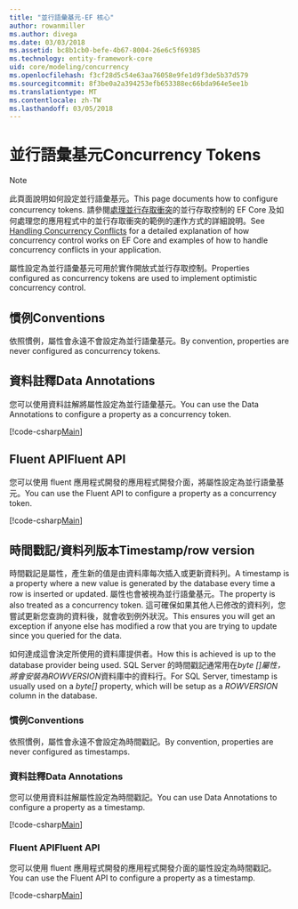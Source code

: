 ```yaml
---
title: "並行語彙基元-EF 核心"
author: rowanmiller
ms.author: divega
ms.date: 03/03/2018
ms.assetid: bc8b1cb0-befe-4b67-8004-26e6c5f69385
ms.technology: entity-framework-core
uid: core/modeling/concurrency
ms.openlocfilehash: f3cf28d5c54e63aa76058e9fe1d9f3de5b37d579
ms.sourcegitcommit: 8f3be0a2a394253efb653388ec66bda964e5ee1b
ms.translationtype: MT
ms.contentlocale: zh-TW
ms.lasthandoff: 03/05/2018
---
```

# <a name="concurrency-tokens"></a><span data-ttu-id="8f04b-102">並行語彙基元</span><span class="sxs-lookup"><span data-stu-id="8f04b-102">Concurrency Tokens</span></span>

> [!NOTE]
> <span data-ttu-id="8f04b-103">此頁面說明如何設定並行語彙基元。</span><span class="sxs-lookup"><span data-stu-id="8f04b-103">This page documents how to configure concurrency tokens.</span></span> <span data-ttu-id="8f04b-104">請參閱[處理並行存取衝突](../saving/concurrency.md)的並行存取控制的 EF Core 及如何處理您的應用程式中的並行存取衝突的範例的運作方式的詳細說明。</span><span class="sxs-lookup"><span data-stu-id="8f04b-104">See [Handling Concurrency Conflicts](../saving/concurrency.md) for a detailed explanation of how concurrency control works on EF Core and examples of how to handle concurrency conflicts in your application.</span></span>

<span data-ttu-id="8f04b-105">屬性設定為並行語彙基元可用於實作開放式並行存取控制。</span><span class="sxs-lookup"><span data-stu-id="8f04b-105">Properties configured as concurrency tokens are used to implement optimistic concurrency control.</span></span>

## <a name="conventions"></a><span data-ttu-id="8f04b-106">慣例</span><span class="sxs-lookup"><span data-stu-id="8f04b-106">Conventions</span></span>

<span data-ttu-id="8f04b-107">依照慣例，屬性會永遠不會設定為並行語彙基元。</span><span class="sxs-lookup"><span data-stu-id="8f04b-107">By convention, properties are never configured as concurrency tokens.</span></span>

## <a name="data-annotations"></a><span data-ttu-id="8f04b-108">資料註釋</span><span class="sxs-lookup"><span data-stu-id="8f04b-108">Data Annotations</span></span>

<span data-ttu-id="8f04b-109">您可以使用資料註解將屬性設定為並行語彙基元。</span><span class="sxs-lookup"><span data-stu-id="8f04b-109">You can use the Data Annotations to configure a property as a concurrency token.</span></span>

[!code-csharp[Main](../../../samples/core/Modeling/DataAnnotations/Samples/Concurrency.cs#ConfigureConcurrencyAnnotations)]

## <a name="fluent-api"></a><span data-ttu-id="8f04b-110">Fluent API</span><span class="sxs-lookup"><span data-stu-id="8f04b-110">Fluent API</span></span>

<span data-ttu-id="8f04b-111">您可以使用 fluent 應用程式開發的應用程式開發介面，將屬性設定為並行語彙基元。</span><span class="sxs-lookup"><span data-stu-id="8f04b-111">You can use the Fluent API to configure a property as a concurrency token.</span></span>

[!code-csharp[Main](../../../samples/core/Modeling/FluentAPI/Samples/Concurrency.cs#ConfigureConcurrencyFluent)]

## <a name="timestamprow-version"></a><span data-ttu-id="8f04b-112">時間戳記/資料列版本</span><span class="sxs-lookup"><span data-stu-id="8f04b-112">Timestamp/row version</span></span>

<span data-ttu-id="8f04b-113">時間戳記是屬性，產生新的值是由資料庫每次插入或更新資料列。</span><span class="sxs-lookup"><span data-stu-id="8f04b-113">A timestamp is a property where a new value is generated by the database every time a row is inserted or updated.</span></span> <span data-ttu-id="8f04b-114">屬性也會被視為並行語彙基元。</span><span class="sxs-lookup"><span data-stu-id="8f04b-114">The property is also treated as a concurrency token.</span></span> <span data-ttu-id="8f04b-115">這可確保如果其他人已修改的資料列，您嘗試更新您查詢的資料後，就會收到例外狀況。</span><span class="sxs-lookup"><span data-stu-id="8f04b-115">This ensures you will get an exception if anyone else has modified a row that you are trying to update since you queried for the data.</span></span>

<span data-ttu-id="8f04b-116">如何達成這會決定所使用的資料庫提供者。</span><span class="sxs-lookup"><span data-stu-id="8f04b-116">How this is achieved is up to the database provider being used.</span></span> <span data-ttu-id="8f04b-117">SQL Server 的時間戳記通常用在*byte []*屬性，將會安裝為*ROWVERSION*資料庫中的資料行。</span><span class="sxs-lookup"><span data-stu-id="8f04b-117">For SQL Server, timestamp is usually used on a *byte[]* property, which will be setup as a *ROWVERSION* column in the database.</span></span>

### <a name="conventions"></a><span data-ttu-id="8f04b-118">慣例</span><span class="sxs-lookup"><span data-stu-id="8f04b-118">Conventions</span></span>

<span data-ttu-id="8f04b-119">依照慣例，屬性會永遠不會設定為時間戳記。</span><span class="sxs-lookup"><span data-stu-id="8f04b-119">By convention, properties are never configured as timestamps.</span></span>

### <a name="data-annotations"></a><span data-ttu-id="8f04b-120">資料註釋</span><span class="sxs-lookup"><span data-stu-id="8f04b-120">Data Annotations</span></span>

<span data-ttu-id="8f04b-121">您可以使用資料註解屬性設定為時間戳記。</span><span class="sxs-lookup"><span data-stu-id="8f04b-121">You can use Data Annotations to configure a property as a timestamp.</span></span>

[!code-csharp[Main](../../../samples/core/Modeling/DataAnnotations/Samples/Timestamp.cs#ConfigureTimestampAnnotations)]

### <a name="fluent-api"></a><span data-ttu-id="8f04b-122">Fluent API</span><span class="sxs-lookup"><span data-stu-id="8f04b-122">Fluent API</span></span>

<span data-ttu-id="8f04b-123">您可以使用 fluent 應用程式開發的應用程式開發介面的屬性設定為時間戳記。</span><span class="sxs-lookup"><span data-stu-id="8f04b-123">You can use the Fluent API to configure a property as a timestamp.</span></span>

[!code-csharp[Main](../../../samples/core/Modeling/FluentAPI/Samples/Timestamp.cs#ConfigureTimestampFluent)]
